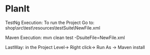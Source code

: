 # PlanIt
TestNg Execution:
To run the Project Go to:  shop\src\test\resources\testSuite\NewFile.xml

Maven Execution:
mvn clean test -DsuiteFile=NewFile.xml

LastWay:
in the Project Level-> Right click-> Run As -> Maven install
